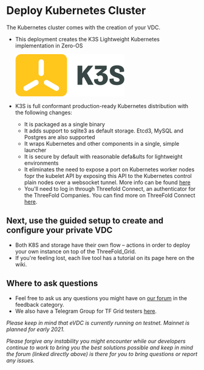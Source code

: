# Deploy Kubernetes Cluster

The Kubernetes cluster comes with the creation of your VDC.

- This deployment creates the K3S Lightweight Kubernetes implementation in Zero-OS

  ![](img/evdck3slogo.png)

- K3S is full conformant production-ready Kubernetes distribution with the following changes:
  - It is packaged as a single binary
  - It adds support to sqlite3 as default storage. Etcd3, MySQL and Postgres are also supported
  - It wraps Kubernetes and other components in a single, simple launcher
  - It is secure by default with reasonable defa&ults for lightweight environments
  - It eliminates the need to expose a port on Kubernetes worker nodes fopr the kubelet API by exposing this API to the Kubernetes control plain nodes over a websocket tunnel.
  More info can be found [here](https://github.com/rancher/k3s)
  - You'll need to log in through Threefold Connect, an authenticator for the ThreeFold Companies.
    You can find more on ThreeFold Connect [here](sdk:threefold_connect_install).

## Next, use the guided setup to create and configure your private VDC

- Both K8S and storage have their own flow – actions in order to deploy your own instance on top of the ThreeFold_Grid.
- If you're feeling lost, each live tool has a tutorial on its page here on the wiki.

## Where to ask questions

- Feel free to ask us any questions you might have on [our forum](https://forum.threefold.io) in the feedback category.
- We also have a Telegram Group for TF Grid testers [here](https://t.me/joinchat/BwOvOxxgK59GmRoZ2_sM0w).

_Please keep in mind that eVDC is currently running on testnet. Mainnet is planned for early 2021._

_Please forgive any instability you might encounter while our developers continue to work to bring you the best solutions possible and keep in mind the forum (linked directly above) is there for you to bring questions or report any issues._
